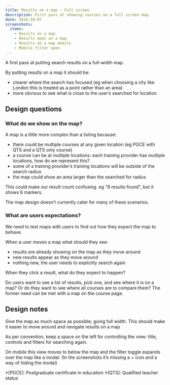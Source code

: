 ```yaml
---
title: Results on a map – Full screen
description: First pass at showing courses on a full screen map.
date: 2018-10-07
screenshots:
  items:
    - Results on a map
    - Results open on a map
    - Results on a map mobile
    - Mobile filter open
---
```


A first pass at putting search results on a full-width map.

By putting results on a map it should be:

- clearer where the search has focused (eg when choosing a city like London this is treated as a point rather than an area)
- more obvious to see what is close to the user’s searched for location

## Design questions

### What do we show on the map?

A map is a little more complex than a listing because:

- there could be multiple courses at any given location (eg PGCE with QTS and a QTS only course)
- a course can be at multiple locations: each training provider has multiple locations, how do we represent this?
- some of a training provider’s training locations will be outside of the search radius
- the map could show an area larger than the searched for radius

This could make our result count confusing. eg "8 results found", but it shows 6 markers.

The map design doesn’t currently cater for many of these scenarios.

### What are users expectations?

We need to test maps with users to find out how they expect the map to behave.

When a user moves a map what should they see:

- results are already showing on the map as they move around
- new results appear as they move around
- nothing new, the user needs to explicitly search again

When they click a result, what do they expect to happen?

Do users want to see a list of results, pick one, and see where it is on a map? Or do they want to see where all courses are to compare them? The former need can be met with a map on the course page.

## Design notes

Give the map as much space as possible, going full width. This should make it easier to move around and navigate results on a map

As per convention, keep a space on the left for controlling the view: title, controls and filters for searching again.

On mobile this view moves to below the map and the filter toggle expands over the map like a modal. (In the screenshots it’s missing a + icon and a way of hiding the modal)

*[PGCE]: Postgraduate certificate in education
*[QTS]: Qualified teacher status

